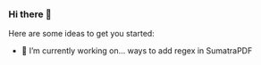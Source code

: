 ### Hi there 👋

Here are some ideas to get you started:

- 🔭 I’m currently working on...
    ways to add regex in SumatraPDF
